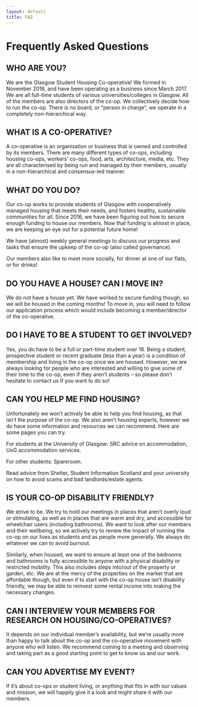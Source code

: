 ```yaml
---
layout: default
title: FAQ
---
```


# Frequently Asked Questions

## WHO ARE YOU?

We are the Glasgow Student Housing Co-operative! We formed in November 2016, and have been operating as a business since March 2017. We are all full-time students of various universities/colleges in Glasgow. All of the members are also directors of the co-op. We collectively decide how to run the co-op. There is no board, or “person in charge”, we operate in a completely non-hierarchical way.

## WHAT IS A CO-OPERATIVE?

A co-operative is an organisation or business that is owned and controlled by its members. There are many different types of co-ops, including housing co-ops, workers’ co-ops, food, arts, architecture, media, etc. They are all characterised by being run and managed by their members, usually in a non-hierarchical and consensus-led manner.

## WHAT DO YOU DO?

Our co-op works to provide students of Glasgow with cooperatively managed housing that meets their needs, and fosters healthy, sustainable communities for all. Since 2016, we have been figuring out how to secure enough funding to house our members. Now that funding is almost in place, we are keeping an eye out for a potential future home!

We have (almost) weekly general meetings to discuss our progress and tasks that ensure the upkeep of the co-op (also called governance).

Our members also like to meet more socially, for dinner at one of our flats, or for drinks!

## DO YOU HAVE A HOUSE? CAN I MOVE IN?

We do not have a house yet. We have worked to secure funding though, so we will be housed in the coming months! To move in, you will need to follow our application process which would include becoming a member/director of the co-operative. 

## DO I HAVE TO BE A STUDENT TO GET INVOLVED?

Yes, you do have to be a full or part-time student over 18. Being a student, prospective student or recent graduate (less than a year) is a condition of membership and living in the co-op once we are housed. However, we are always looking for people who are interested and willing to give some of their time to the co-op, even if they aren’t students – so please don’t hesitate to contact us if you want to do so!

## CAN YOU HELP ME FIND HOUSING?

Unfortunately we won’t actively be able to help you find housing, as that isn’t the purpose of the co-op. We also aren’t housing experts, however we do have some information and resources we can recommend. Here are some pages you can try. 

For students at the University of Glasgow: SRC advice on accommodation, UoG accommodation services.

For other students: Spareroom.

Read advice from Shelter, Student Information Scotland and your university on how to avoid scams and bad landlords/estate agents.

## IS YOUR CO-OP DISABILITY FRIENDLY?

We strive to be. We try to hold our meetings in places that aren’t overly loud or stimulating, as well as in places that are warm and dry, and accessible for wheelchair users (including bathrooms). We want to look after our members and their wellbeing, so we actively try to review the impact of running the co-op on our lives as students and as people more generally. We always do whatever we can to avoid burnout. 

Similarly, when housed, we want to ensure at least one of the bedrooms and bathrooms is fully accessible to anyone with a physical disability or restricted mobility. This also includes steps into/out of the property or garden, etc. We are at the mercy of the properties on the market that are affordable though, but even if to start with the co-op house isn’t disability friendly, we may be able to reinvest some rental income into making the necessary changes.

## CAN I INTERVIEW YOUR MEMBERS FOR RESEARCH ON HOUSING/CO-OPERATIVES?

It depends on our individual member’s availability, but we’re usually more than happy to talk about the co-op and the co-operative movement with anyone who will listen. We recommend coming to a meeting and observing and taking part as a good starting point to get to know us and our work. 

## CAN YOU ADVERTISE MY EVENT?

If it’s about co-ops or student living, or anything that fits in with our values and mission, we will happily give it a look and might share it with our members.
